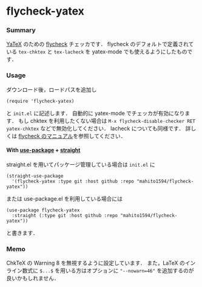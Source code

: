 # flycheck-yatex

### Summary

[YaTeX](http://yatex.org/) のための [flycheck](https://www.flycheck.org/en/latest/) チェッカです．
flycheck のデフォルトで定義されている `tex-chktex` と `tex-lacheck` を yatex-mode でも使えるようにしたものです．

### Usage

ダウンロード後，ロードパスを追加し

```elisp
(require 'flycheck-yatex)

```

と `init.el` に記述します．
自動的に yatex-mode でチェッカが有効になります．
もし chktex を利用したくない場合は `M-x flycheck-disable-checker RET yatex-chktex` などで無効化してください．
lacheck についても同様です．
詳しくは [flycheck のマニュアル](http://www.flycheck.org/en/latest/user/syntax-checkers.html#disable-syntax-checkers)を参照してください．

#### With [use-package](https://github.com/jwiegley/use-package) + [straight](https://github.com/raxod502/straight.el)
straight.el を用いてパッケージ管理している場合は `init.el` に

```elisp
(straight-use-package
  '(flycheck-yatex :type git :host github :repo "mahito1594/flycheck-yatex"))
```

または use-package.el を利用している場合には

```elisp
(use-package flycheck-yatex
  :straight (:type git :host github :repo "mahito1594/flycheck-yatex"))
```

と書きます．

### Memo
ChkTeX の Warning 8 を無視するように設定しています．
また，LaTeX のインライン数式に `$...$` を用いる方はオプションに `"--nowarn=46"` を追加するのが良いかもしれません．
